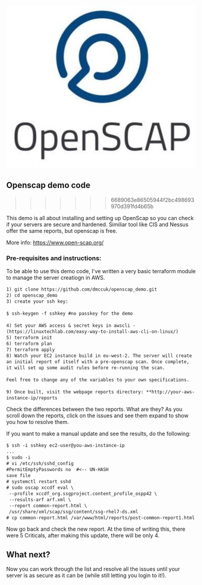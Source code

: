 ![Alt text](openscap.PNG?raw=true)

## Openscap demo code
>>>>>>> 6689063e86505944f2bc498693970d391fd4b65b

This demo is all about installing and setting up OpenScap so you can check if your servers are secure and hardened. Similiar tool like CIS and Nessus offer the same reports, but openscap is free.

More info: https://www.open-scap.org/

### Pre-requisites and instructions:

To be able to use this demo code, I've written a very basic terraform module to manage the server creatiogn in AWS.

````
1) git clone https://github.com/dmccuk/openscap_demo.git
2) cd openscap_demo
3) create your ssh key:

$ ssh-keygen -f sshkey #no passkey for the demo

4) Set your AWS access & secret keys in awscli - (https://linuxtechlab.com/easy-way-to-install-aws-cli-on-linux/)
5) terraform init
6) terraform plan
7) terraform apply
8) Watch your EC2 instance build in eu-west-2. The server will create an initial report of itself with a pre-openscap scan. Once complete, it will set up some audit rules before re-running the scan.

Feel free to change any of the variables to your own specifications.

9) Once built, visit the webpage reports directory: **http://your-aws-instance-ip/reports

````

Check the differences between the two reports. What are they? As you scroll down the reports, click on the issues and see them expand to show you how to resolve them.

If you want to make a manual update and see the results, do the following:

````
$ ssh -i sshkey ec2-user@you-aws-instance-ip
...
$ sudo -i
# vi /etc/ssh/sshd_config
#PermitEmptyPasswords no  #<-- UN-HASH
save file
# systemctl restart sshd
# sudo oscap xccdf eval \
 --profile xccdf_org.ssgproject.content_profile_ospp42 \
 --results-arf arf.xml \
 --report common-report.html \
 /usr/share/xml/scap/ssg/content/ssg-rhel7-ds.xml
# cp common-report.html /var/www/html/reports/post-common-report1.html
````
Now go back and check the new report. At the time of writing this, there were 5 Criticals, after making this update, there will be only 4.

## What next?
Now you can work through the list and resolve all the issues until your server is as secure as it can be (while still letting you login to it!).



